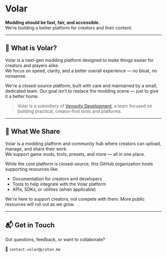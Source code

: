# Volar

**Modding should be fast, fair, and accessible.**  
We’re building a better platform for creators and their content.

---

## 🎯 What is Volar?

Volar is a next-gen modding platform designed to make things easier for creators and players alike.  
We focus on speed, clarity, and a better overall experience — no bloat, no nonsense.

We're a closed-source platform, built with care and maintained by a small, dedicated team.
Our goal isn’t to replace the modding scene — just to give it a better home.

> Volar is a subsidiary of [Venoxity Development](https://github.com/Venoxity-Development), a team focused on building practical, creator-first tools and platforms.

---

## 📁 What We Share

Volar is a modding platform and community hub where creators can upload, manage, and share their work.  
We support game mods, tools, presets, and more — all in one place.

While the core platform is closed-source, this GitHub organization hosts supporting resources like:

- Documentation for creators and developers
- Tools to help integrate with the Volar platform
- APIs, SDKs, or utilities (when applicable)

We're here to support creators, not compete with them. More public resources will roll out as we grow.

---

## 📬 Get in Touch

Got questions, feedback, or want to collaborate?

📧 `contact.volar@proton.me`